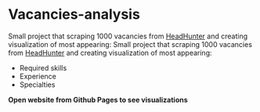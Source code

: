 # Vacancies-analysis
Small project that scraping 1000 vacancies from [HeadHunter](https://hh.ru) and creating visualization of most appearing:
Small project that scraping 1000 vacancies from [HeadHunter](https://hh.ru) and creating visualization of most appearing:
- Required skills  
- Experience  
- Specialties 

**Open website from Github Pages to see visualizations**